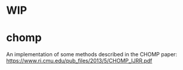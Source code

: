 # WIP

# chomp
An implementation of some methods described in the CHOMP paper: https://www.ri.cmu.edu/pub_files/2013/5/CHOMP_IJRR.pdf
